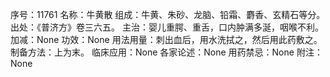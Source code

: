 序号：11761
名称：牛黄散
组成：牛黄、朱砂、龙脑、铅霜、麝香、玄精石等分。
出处：《普济方》卷三六五。
主治：婴儿重腭、重舌，口内肿满多涎，咽喉不利。
加减：None
功效：None
用法用量：刺出血后，用水洗拭之，然后用此药敷之。
制备方法：上为末。
临床应用：None
各家论述：None
用药禁忌：None
附注：None
